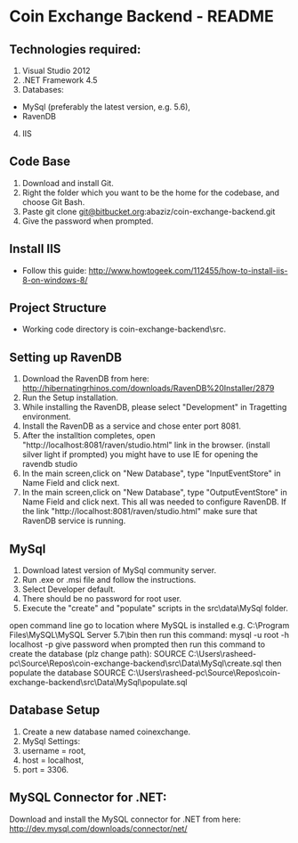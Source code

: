 # Coin Exchange Backend - README

## Technologies required:
1. Visual Studio 2012
2. .NET Framework 4.5
3. Databases: 
- MySql (preferably the latest version, e.g. 5.6), 
- RavenDB
4. IIS

## Code Base
1. Download and install Git.
2. Right the folder which you want to be the home for the codebase, and choose Git Bash.
3. Paste git clone git@bitbucket.org:abaziz/coin-exchange-backend.git
4. Give the password when prompted.

## Install IIS
- Follow this guide: http://www.howtogeek.com/112455/how-to-install-iis-8-on-windows-8/

## Project Structure
- Working code directory is coin-exchange-backend\src.

## Setting up RavenDB
1. Download the RavenDB from here: http://hibernatingrhinos.com/downloads/RavenDB%20Installer/2879
2. Run the Setup installation.
3. While installing the RavenDB, please select "Development" in Tragetting environment.
4. Install the RavenDB as a service and chose enter port 8081.
5. After the installtion completes, open "http://localhost:8081/raven/studio.html" link in the browser.
(install silver light if prompted) you might have to use IE for opening the ravendb studio
6. In the main screen,click on "New Database", type "InputEventStore" in Name Field and click next.
7. In the main screen,click on "New Database", type "OutputEventStore" in Name Field and click next.
This all was needed to configure RavenDB. If the link "http://localhost:8081/raven/studio.html" make sure that RavenDB service is running.

## MySql
1. Download latest version of MySql community server.
2. Run .exe or .msi file and follow the instructions.
3. Select Developer default.
4. There should be no password for root user.
5. Execute the "create" and "populate" scripts in the src\data\MySql folder.

open command line
go to location where MySQL is installed e.g. C:\Program Files\MySQL\MySQL Server 5.7\bin
then run this command:
mysql -u root -h localhost -p
give password when prompted
then run this command to create the database (plz change path):
SOURCE C:\Users\rasheed-pc\Source\Repos\coin-exchange-backend\src\Data\MySql\create.sql
then populate the database
SOURCE C:\Users\rasheed-pc\Source\Repos\coin-exchange-backend\src\Data\MySql\populate.sql

## Database Setup
1. Create a new database named coinexchange.
2. MySql Settings:
3. username = root,
4. host = localhost,
5. port = 3306.

## MySQL Connector for .NET:
Download and install the MySQL connector for .NET from here: http://dev.mysql.com/downloads/connector/net/
